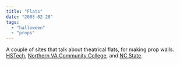 ```yaml
---
title: "Flats"
date: "2003-02-28"
tags: 
  - "halloween"
  - "props"
---
```


A couple of sites that talk about theatrical flats, for making prop walls. [HSTech](http://www.hstech.org/howto/carpentr/flats/flats.htm), [Northern VA Community College](http://novaonline.nvcc.vccs.edu/eli/spd130et/flat-wd.htm), and [NC State](http://www.fis.ncsu.edu/University_Players/Buildingflats.htm).

